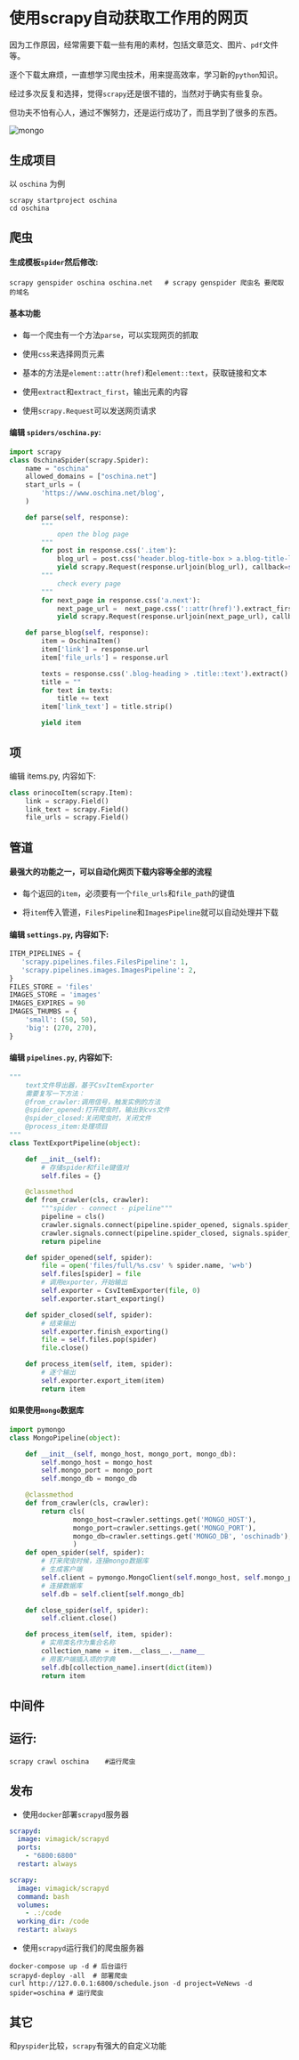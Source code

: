 # 使用scrapy自动获取工作用的网页

因为工作原因，经常需要下载一些有用的素材，包括文章范文、图片、`pdf`文件等。

逐个下载太麻烦，一直想学习爬虫技术，用来提高效率，学习新的`python`知识。

经过多次反复和选择，觉得`scrapy`还是很不错的，当然对于确实有些复杂。

但功夫不怕有心人，通过不懈努力，还是运行成功了，而且学到了很多的东西。

![mongo](./mongo.png)

## 生成项目

以 `oschina` 为例

```shell
scrapy startproject oschina
cd oschina
```

## 爬虫

#### 生成模板`spider`然后修改:

```shell
scrapy genspider oschina oschina.net   # scrapy genspider 爬虫名 要爬取的域名
```

#### 基本功能

* 每一个爬虫有一个方法`parse`，可以实现网页的抓取

* 使用`css`来选择网页元素

* 基本的方法是`element::attr(href)`和`element::text`，获取链接和文本

* 使用`extract`和`extract_first`，输出元素的内容

* 使用`scrapy.Request`可以发送网页请求

#### 编辑 `spiders/oschina.py`:

```python
import scrapy
class OschinaSpider(scrapy.Spider):
    name = "oschina"
    allowed_domains = ["oschina.net"]
    start_urls = (
        'https://www.oschina.net/blog',
    )

    def parse(self, response):
        """
            open the blog page
        """
        for post in response.css('.item'):
            blog_url = post.css('header.blog-title-box > a.blog-title-link::attr(href)').extract_first()
            yield scrapy.Request(response.urljoin(blog_url), callback=self.parse_blog)
        """
            check every page
        """
        for next_page in response.css('a.next'):
            next_page_url =  next_page.css('::attr(href)').extract_first()
            yield scrapy.Request(response.urljoin(next_page_url), callback=self.parse_blog)

    def parse_blog(self, response):
        item = OschinaItem()
        item['link'] = response.url
        item['file_urls'] = response.url

        texts = response.css('.blog-heading > .title::text').extract()
        title = ""
        for text in texts:
            title += text
        item['link_text'] = title.strip()

        yield item
```

## 项

编辑 items.py, 内容如下:

```python
class orinocoItem(scrapy.Item):
    link = scrapy.Field()
    link_text = scrapy.Field()
    file_urls = scrapy.Field()
```

## 管道

#### 最强大的功能之一，可以自动化网页下载内容等全部的流程

* 每个返回的`item`，必须要有一个`file_urls`和`file_path`的键值

* 将`item`传入管道，`FilesPipeline`和`ImagesPipeline`就可以自动处理并下载

#### 编辑 `settings.py`, 内容如下:

```python
ITEM_PIPELINES = {
   'scrapy.pipelines.files.FilesPipeline': 1,
   'scrapy.pipelines.images.ImagesPipeline': 2,
}
FILES_STORE = 'files'
IMAGES_STORE = 'images'
IMAGES_EXPIRES = 90
IMAGES_THUMBS = {
    'small': (50, 50),
    'big': (270, 270),
}
```

#### 编辑 `pipelines.py`, 内容如下:

```python
"""
	text文件导出器，基于CsvItemExporter
	需要复写一下方法：
	@from_crawler:调用信号，触发实例的方法
	@spider_opened:打开爬虫时，输出到cvs文件
	@spider_closed:关闭爬虫时，关闭文件
	@process_item:处理项目
"""
class TextExportPipeline(object):

	def __init__(self):
        # 存储spider和file键值对
		self.files = {}

	@classmethod
	def from_crawler(cls, crawler):
        """spider - connect - pipeline"""
		pipeline = cls()
		crawler.signals.connect(pipeline.spider_opened, signals.spider_opened)
		crawler.signals.connect(pipeline.spider_closed, signals.spider_closed)
		return pipeline

	def spider_opened(self, spider):
		file = open('files/full/%s.csv' % spider.name, 'w+b')
		self.files[spider] = file
        # 调用exporter，开始输出
		self.exporter = CsvItemExporter(file, 0)
		self.exporter.start_exporting()

	def spider_closed(self, spider):
        # 结束输出
		self.exporter.finish_exporting()
		file = self.files.pop(spider)
		file.close()

	def process_item(self, item, spider):
        # 逐个输出
		self.exporter.export_item(item)
		return item
```

#### 如果使用`mongo`数据库

```python
import pymongo
class MongoPipeline(object):

    def __init__(self, mongo_host, mongo_port, mongo_db):
        self.mongo_host = mongo_host
        self.mongo_port = mongo_port
        self.mongo_db = mongo_db

    @classmethod
    def from_crawler(cls, crawler):
		return cls(
				mongo_host=crawler.settings.get('MONGO_HOST'),
				mongo_port=crawler.settings.get('MONGO_PORT'),
				mongo_db=crawler.settings.get('MONGO_DB', 'oschinadb'),
				)
    def open_spider(self, spider):
        # 打来爬虫时候，连接mongo数据库
        # 生成客户端
        self.client = pymongo.MongoClient(self.mongo_host, self.mongo_port)
        # 连接数据库
        self.db = self.client[self.mongo_db]

    def close_spider(self, spider):
        self.client.close()

    def process_item(self, item, spider):
        # 实用类名作为集合名称
        collection_name = item.__class__.__name__
        # 用客户端插入项的字典
        self.db[collection_name].insert(dict(item))
        return item
```

## 中间件

## 运行:

```shell
scrapy crawl oschina    #运行爬虫
```

## 发布

* 使用`docker`部署`scrapyd`服务器

```yml
scrapyd:
  image: vimagick/scrapyd
  ports:
    - "6800:6800"
  restart: always

scrapy:
  image: vimagick/scrapyd
  command: bash
  volumes:
    - .:/code
  working_dir: /code
  restart: always

```

* 使用`scrapyd`运行我们的爬虫服务器

```shell
docker-compose up -d # 后台运行
scrapyd-deploy -all  # 部署爬虫
curl http://127.0.0.1:6800/schedule.json -d project=VeNews -d spider=oschina # 运行爬虫
```

## 其它

和`pyspider`比较，`scrapy`有强大的自定义功能